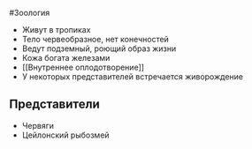 #Зоология 
- Живут в тропиках
- Тело червеобразное, нет конечностей
- Ведут подземный, роющий образ жизни
- Кожа богата железами
- [[Внутреннее оплодотворение]]
- У некоторых представителей встречается живорождение
## Представители
- Червяги
- Цейлонский рыбозмей